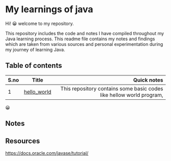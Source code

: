 # My learnings of java
Hi! :grinning: welcome to my repository.  

This repository includes the code and notes I have compiled throughout my Java learning process.
This readme file contains my notes and findings which are taken from various sources and personal experimentation during my journey of learning Java.

## Table of contents


| S.no | Title | Quick notes | 
| ------------- |:-------------:| -----:|
| 1 |  [hello_world](../hello_world/) | This repository contains some basic codes like hellow world program, |  

 
:grinning:

## Notes




## Resources

https://docs.oracle.com/javase/tutorial/
